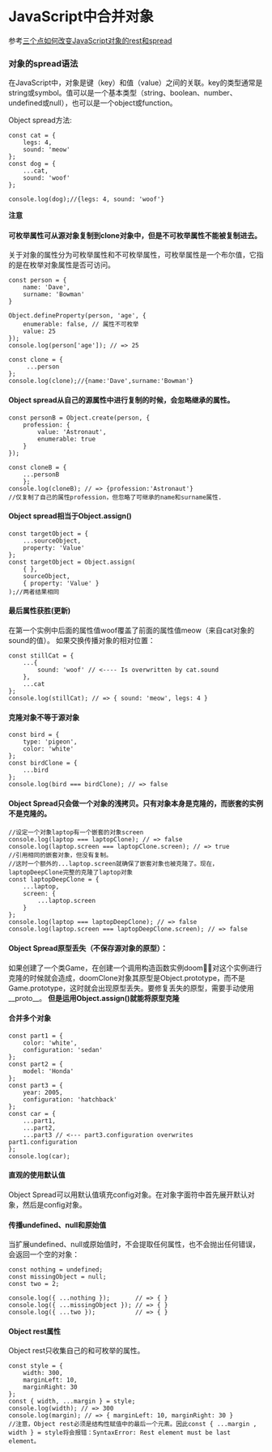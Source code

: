 
# JavaScript中合并对象

参考[三个点如何改变JavaScript对象的rest和spread](https://www.w3cplus.com/javascript/how-three-dots-changed-javascript-object-rest-spread-properties.html)

### 对象的spread语法
在JavaScript中，对象是键（key）和值（value）之间的关联。key的类型通常是string或symbol。值可以是一个基本类型（string、boolean、number、undefined或null），也可以是一个object或function。

Object spread方法:
```
const cat = {  
    legs: 4,
    sound: 'meow'
};
const dog = {  
    ...cat,
    sound: 'woof'
};

console.log(dog);//{legs: 4, sound: 'woof'}  
```
**注意**
#### 可枚举属性可从源对象复制到clone对象中，但是不可枚举属性不能被复制进去。
关于对象的属性分为可枚举属性和不可枚举属性，可枚举属性是一个布尔值，它指的是在枚举对象属性是否可访问。
```
const person = {
    name: 'Dave', 
    surname: 'Bowman' 
}

Object.defineProperty(person, 'age', { 
    enumerable: false, // 属性不可枚举 
    value: 25 
}); 
console.log(person['age']); // => 25

const clone = {
     ...person 
}; 
console.log(clone);//{name:'Dave',surname:'Bowman'}
```
#### Object spread从自己的源属性中进行复制的时候，会忽略继承的属性。
```
const personB = Object.create(person, {
    profession: {
        value: 'Astronaut',
        enumerable: true
    }
});

const cloneB = {
    ...personB
    };
console.log(cloneB); // => {profession:'Astronaut'}
//仅复制了自己的属性profession，但忽略了可继承的name和surname属性.
```
#### Object spread相当于Object.assign()
```
const targetObject = {  
    ...sourceObject,
    property: 'Value'
};
const targetObject = Object.assign(
    { },
    sourceObject,
    { property: 'Value' }
);//两者结果相同
```
#### 最后属性获胜(更新)
在第一个实例中后面的属性值woof覆盖了前面的属性值meow（来自cat对象的sound的值）。
如果交换传播对象的相对位置：
```
const stillCat = {
    ...{
        sound: 'woof' // <---- Is overwritten by cat.sound
    },
    ...cat
};
console.log(stillCat); // => { sound: 'meow', legs: 4 } 
```
#### 克隆对象不等于源对象
```
const bird = {
    type: 'pigeon',
    color: 'white'
};
const birdClone = {
    ...bird
};
console.log(bird === birdClone); // => false 
```
#### Object Spread只会做一个对象的浅拷贝。只有对象本身是克隆的，而嵌套的实例不是克隆的。
```
//设定一个对象laptop有一个嵌套的对象screen
console.log(laptop === laptopClone); // => false
console.log(laptop.screen === laptopClone.screen); // => true 
//引用相同的嵌套对象，但没有复制。
//这时一个额外的...laptop.screen就确保了嵌套对象也被克隆了。现在，laptopDeepClone完整的克隆了laptop对象
const laptopDeepClone = {
    ...laptop,
    screen: {
        ...laptop.screen
    }
};
console.log(laptop === laptopDeepClone); // => false
console.log(laptop.screen === laptopDeepClone.screen); // => false 
```
#### Object Spread原型丢失（不保存源对象的原型）：
如果创建了一个类Game，在创建一个调用构造函数实例doom，对这个实例进行克隆的时候就会造成，doomClone对象其原型是Object.prototype，而不是Game.prototype，这时就会出现原型丢失。要修复丢失的原型，需要手动使用__proto__。
**但是运用Object.assign()就能将原型克隆**
#### 合并多个对象
```
const part1 = {
    color: 'white',
    configuration: 'sedan'
};
const part2 = {
    model: 'Honda'
};
const part3 = {
    year: 2005,
    configuration: 'hatchback'
};
const car = {
    ...part1,
    ...part2,
    ...part3 // <--- part3.configuration overwrites part1.configuration
};
console.log(car);
```
#### 直观的使用默认值
Object Spread可以用默认值填充config对象。在对象字面符中首先展开默认对象，然后是config对象。
#### 传播undefined、null和原始值
当扩展undefined、null或原始值时，不会提取任何属性，也不会抛出任何错误，会返回一个空的对象：
```
const nothing = undefined;  
const missingObject = null;  
const two = 2;

console.log({ ...nothing });       // => { }  
console.log({ ...missingObject }); // => { }  
console.log({ ...two });           // => { }  
```
#### Object rest属性
Object rest只收集自己的和可枚举的属性。
```
const style = {
    width: 300,
    marginLeft: 10,
    marginRight: 30
};
const { width, ...margin } = style;
console.log(width); // => 300
console.log(margin); // => { marginLeft: 10, marginRight: 30 }
//注意，Object rest必须是结构性赋值中的最后一个元素。因此const { ...margin , width } = style将会报错：SyntaxError: Rest element must be last element。
```
